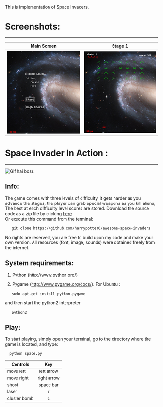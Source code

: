 This is implementation of Space Invaders.

# Screenshots:
------------

Main Screen                                                 |  Stage 1 
:----------------------------------------------------------:|:----------------------------------------------------------:
![Screenshot 1](screenshots/Screenshot1.png?raw=true "T1")  |  ![Screenshot 0](screenshots/Screenshot0.png?raw=true "T2")


# Space Invader In Action :
------------
![GIf hai boss](https://github.com/harrypotter0/awesome-space-invaders/blob/master/screenshots/space.gif "Logo Title Text 1")

Info:
-----
The game comes with three levels of difficulty, it gets harder as you advance the stages, the player can grab special weapons as you kill aliens, The best at each difficulty level scores are stored. Download the source code as a zip file by clicking [here](https://github.com/harrypotter0/awesome-space-invaders/archive/master.zip)   
Or execute this command from the terminal:   
```
   git clone https://github.com/harrypotter0/awesome-space-invaders
```
No rights are reserved, you are free to  build upon my code and make your own version. All resources (font, image, sounds) were obtained freely from the internet.


System requirements:
--------------------
1. Python (http://www.python.org/) 
 
2. Pygame (http://www.pygame.org/docs/).
  For Ubuntu : 
  ```
     sudo apt-get install python-pygame
  ```
  and then start the python2 interpreter
  ```
     python2
  ```
Play:
-----
To start playing, simply open your terminal, go to the directory where the game is located, and type:   
```
  python space.py
```
| Controls      | Key           |
| ------------- |:-------------:|
| move left     | left arrow    |
| move right    | right arrow   |
| shoot         | space bar     |
| laser         | x             |
| cluster bomb  | c             |
